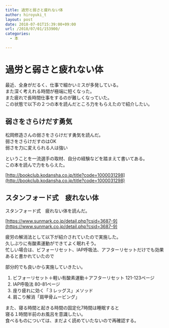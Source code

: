 ```yaml
---
title: 過労と弱さと疲れない体
author: hiroyuki_t
layout: post
date: 2018-07-01T15:39:00+09:00
url: /2018/07/01/153900/
categories:
  - 本

---
```


# 過労と弱さと疲れない体

最近、全身がだるく、仕事で細かいミスが多発している。  
また深く考えれる時間が極端に短くなった。  
また疲れで長時間仕事をするのが難しくなっていた。  
この状態で以下の２つの本を読んだところ力をもらえたので紹介したい。


## 弱さをさらけだす勇気
松岡修造さんの弱さをさらけだす勇気を読んだ。  
弱さをさらけだすのはOK  
弱さを力に変えられる人は強い  

ということを一流選手の取材、自分の経験などを踏まえて書いてある。  
この本を読んで力をもらえた。

[http://bookclub.kodansha.co.jp/title?code=1000031298](http://bookclub.kodansha.co.jp/title?code=1000031298)
## スタンフォード式　疲れない体
スタンフォード式　疲れない体を読んだ。

[https://www.sunmark.co.jp/detail.php?csid=3687-9](https://www.sunmark.co.jp/detail.php?csid=3687-9)

疲労の解消法として以下が紹介されていたので実施した。  
久しぶりに有酸素運動ができてよく眠れそう。  
忙しい場合は、ビフォーリセット、IAP呼吸法、アフターリセットだけでも効果あると書かれていたので

部分的でも良いから実施していきたい。

1. ビフォーリセット＋軽い有酸素運動＋アフターリセット 121-123ページ
2. IAP呼吸法 80-81ページ
3. 座り疲れに効く「３レッグス」メソッド
4. 肩こり解消「肩甲骨ムービング」

また、寝る時間と起きる時間の固定化7時間は睡眠すると  
寝る１時間半前のお風呂を意識したい。  
食べるものについては、まだよく読めていたないので再確認する。
